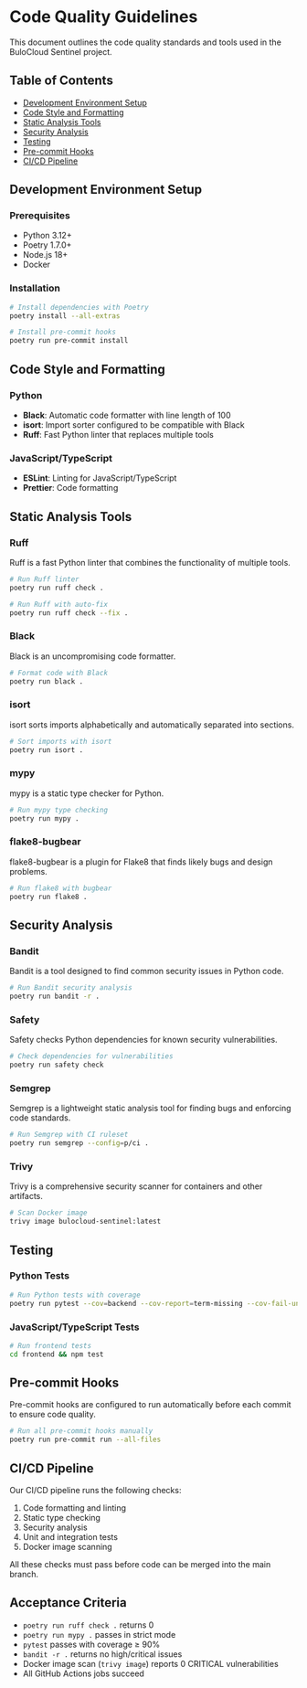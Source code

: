 # Code Quality Guidelines

This document outlines the code quality standards and tools used in the BuloCloud Sentinel project.

## Table of Contents

- [Development Environment Setup](#development-environment-setup)
- [Code Style and Formatting](#code-style-and-formatting)
- [Static Analysis Tools](#static-analysis-tools)
- [Security Analysis](#security-analysis)
- [Testing](#testing)
- [Pre-commit Hooks](#pre-commit-hooks)
- [CI/CD Pipeline](#cicd-pipeline)

## Development Environment Setup

### Prerequisites

- Python 3.12+
- Poetry 1.7.0+
- Node.js 18+
- Docker

### Installation

```bash
# Install dependencies with Poetry
poetry install --all-extras

# Install pre-commit hooks
poetry run pre-commit install
```

## Code Style and Formatting

### Python

- **Black**: Automatic code formatter with line length of 100
- **isort**: Import sorter configured to be compatible with Black
- **Ruff**: Fast Python linter that replaces multiple tools

### JavaScript/TypeScript

- **ESLint**: Linting for JavaScript/TypeScript
- **Prettier**: Code formatting

## Static Analysis Tools

### Ruff

Ruff is a fast Python linter that combines the functionality of multiple tools.

```bash
# Run Ruff linter
poetry run ruff check .

# Run Ruff with auto-fix
poetry run ruff check --fix .
```

### Black

Black is an uncompromising code formatter.

```bash
# Format code with Black
poetry run black .
```

### isort

isort sorts imports alphabetically and automatically separated into sections.

```bash
# Sort imports with isort
poetry run isort .
```

### mypy

mypy is a static type checker for Python.

```bash
# Run mypy type checking
poetry run mypy .
```

### flake8-bugbear

flake8-bugbear is a plugin for Flake8 that finds likely bugs and design problems.

```bash
# Run flake8 with bugbear
poetry run flake8 .
```

## Security Analysis

### Bandit

Bandit is a tool designed to find common security issues in Python code.

```bash
# Run Bandit security analysis
poetry run bandit -r .
```

### Safety

Safety checks Python dependencies for known security vulnerabilities.

```bash
# Check dependencies for vulnerabilities
poetry run safety check
```

### Semgrep

Semgrep is a lightweight static analysis tool for finding bugs and enforcing code standards.

```bash
# Run Semgrep with CI ruleset
poetry run semgrep --config=p/ci .
```

### Trivy

Trivy is a comprehensive security scanner for containers and other artifacts.

```bash
# Scan Docker image
trivy image bulocloud-sentinel:latest
```

## Testing

### Python Tests

```bash
# Run Python tests with coverage
poetry run pytest --cov=backend --cov-report=term-missing --cov-fail-under=90
```

### JavaScript/TypeScript Tests

```bash
# Run frontend tests
cd frontend && npm test
```

## Pre-commit Hooks

Pre-commit hooks are configured to run automatically before each commit to ensure code quality.

```bash
# Run all pre-commit hooks manually
poetry run pre-commit run --all-files
```

## CI/CD Pipeline

Our CI/CD pipeline runs the following checks:

1. Code formatting and linting
2. Static type checking
3. Security analysis
4. Unit and integration tests
5. Docker image scanning

All these checks must pass before code can be merged into the main branch.

## Acceptance Criteria

- `poetry run ruff check .` returns 0
- `poetry run mypy .` passes in strict mode
- `pytest` passes with coverage ≥ 90%
- `bandit -r .` returns no high/critical issues
- Docker image scan (`trivy image`) reports 0 CRITICAL vulnerabilities
- All GitHub Actions jobs succeed
